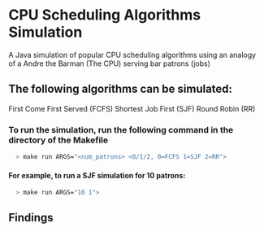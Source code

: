 # CPU Scheduling Algorithms Simulation
A Java simulation of popular CPU scheduling algorithms using an analogy of a Andre the Barman (The CPU) serving bar patrons (jobs)

## The following algorithms can be simulated:
First Come First Served (FCFS)
Shortest Job First (SJF)
Round Robin (RR)

### To run the simulation, run the following command in the directory of the Makefile

```bash
  > make run ARGS="<num_patrons> <0/1/2, 0=FCFS 1=SJF 2=RR">
```

#### For example, to run a SJF simulation for 10 patrons:

```bash
  > make run ARGS="10 1">
``` 

## Findings

